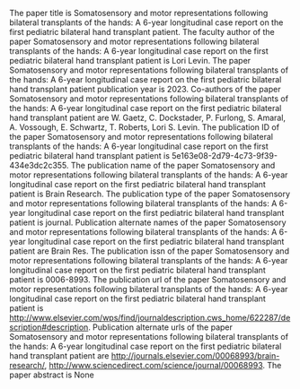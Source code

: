 The paper title is Somatosensory and motor representations following bilateral transplants of the hands: A 6-year longitudinal case report on the first pediatric bilateral hand transplant patient.
The faculty author of the paper Somatosensory and motor representations following bilateral transplants of the hands: A 6-year longitudinal case report on the first pediatric bilateral hand transplant patient is Lori Levin.
The paper Somatosensory and motor representations following bilateral transplants of the hands: A 6-year longitudinal case report on the first pediatric bilateral hand transplant patient publication year is 2023.
Co-authors of the paper Somatosensory and motor representations following bilateral transplants of the hands: A 6-year longitudinal case report on the first pediatric bilateral hand transplant patient are W. Gaetz, C. Dockstader, P. Furlong, S. Amaral, A. Vossough, E. Schwartz, T. Roberts, Lori S. Levin.
The publication ID of the paper Somatosensory and motor representations following bilateral transplants of the hands: A 6-year longitudinal case report on the first pediatric bilateral hand transplant patient is 5e163e08-2d79-4c73-9f39-434e3dc2c355.
The publication name of the paper Somatosensory and motor representations following bilateral transplants of the hands: A 6-year longitudinal case report on the first pediatric bilateral hand transplant patient is Brain Research.
The publication type of the paper Somatosensory and motor representations following bilateral transplants of the hands: A 6-year longitudinal case report on the first pediatric bilateral hand transplant patient is journal.
Publication alternate names of the paper Somatosensory and motor representations following bilateral transplants of the hands: A 6-year longitudinal case report on the first pediatric bilateral hand transplant patient are Brain Res.
The publication issn of the paper Somatosensory and motor representations following bilateral transplants of the hands: A 6-year longitudinal case report on the first pediatric bilateral hand transplant patient is 0006-8993.
The publication url of the paper Somatosensory and motor representations following bilateral transplants of the hands: A 6-year longitudinal case report on the first pediatric bilateral hand transplant patient is http://www.elsevier.com/wps/find/journaldescription.cws_home/622287/description#description.
Publication alternate urls of the paper Somatosensory and motor representations following bilateral transplants of the hands: A 6-year longitudinal case report on the first pediatric bilateral hand transplant patient are http://journals.elsevier.com/00068993/brain-research/, http://www.sciencedirect.com/science/journal/00068993.
The paper abstract is None

